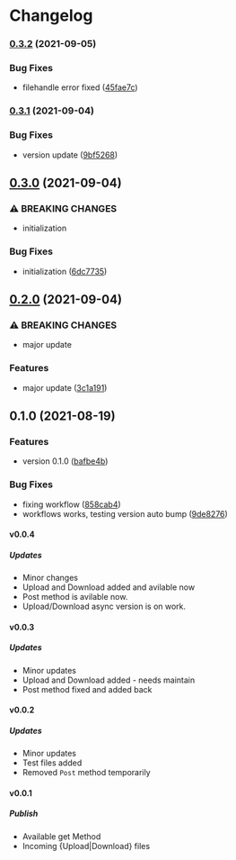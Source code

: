 # Changelog

### [0.3.2](https://www.github.com/7urkm3n/pcloud/compare/v0.3.1...v0.3.2) (2021-09-05)


### Bug Fixes

* filehandle error fixed ([45fae7c](https://www.github.com/7urkm3n/pcloud/commit/45fae7c42fd483b86d42c80fd9e6a11619933a40))

### [0.3.1](https://www.github.com/7urkm3n/pcloud/compare/v0.3.0...v0.3.1) (2021-09-04)


### Bug Fixes

* version update ([9bf5268](https://www.github.com/7urkm3n/pcloud/commit/9bf52681a94e6b17ec721778bfaeee39c1750a36))

## [0.3.0](https://www.github.com/7urkm3n/pcloud/compare/v0.2.0...v0.3.0) (2021-09-04)


### ⚠ BREAKING CHANGES

* initialization

### Bug Fixes

* initialization ([6dc7735](https://www.github.com/7urkm3n/pcloud/commit/6dc77359c4bd3003ad05ed54705bfa70a6a95e62))

## [0.2.0](https://www.github.com/7urkm3n/pcloud/compare/v0.1.0...v0.2.0) (2021-09-04)


### ⚠ BREAKING CHANGES

* major update

### Features

* major update ([3c1a191](https://www.github.com/7urkm3n/pcloud/commit/3c1a1914606391739f08e29c264528ba3d02d112))

## 0.1.0 (2021-08-19)

### Features

- version 0.1.0 ([bafbe4b](https://www.github.com/7urkm3n/pcloud/commit/bafbe4b1d0301eb99446c703176eb35d6dc41336))

### Bug Fixes

- fixing workflow ([858cab4](https://www.github.com/7urkm3n/pcloud/commit/858cab495be548013c3e61756e626ce17cd38db3))
- workflows works, testing version auto bump ([9de8276](https://www.github.com/7urkm3n/pcloud/commit/9de82767c31c1ae003e268910b23108bba4f2e8c))

#### v0.0.4

##### Updates

- Minor changes
- Upload and Download added and avilable now
- Post method is avilable now.
- Upload/Download async version is on work.

#### v0.0.3

##### Updates

- Minor updates
- Upload and Download added - needs maintain
- Post method fixed and added back

#### v0.0.2

##### Updates

- Minor updates
- Test files added
- Removed `Post` method temporarily

#### v0.0.1

##### Publish

- Available get Method
- Incoming {Upload|Download} files
